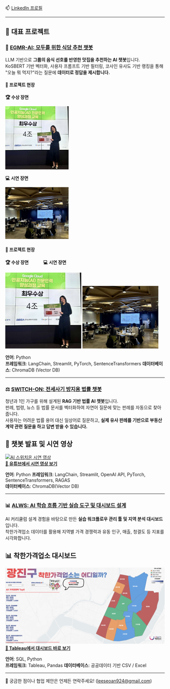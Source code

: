 📫 [LinkedIn 프로필](https://www.linkedin.com/in/leeseo/)  

---

## 🚀 대표 프로젝트

### 🥗 [EGMR-AI: 모두를 위한 식당 추천 챗봇](https://github.com/leestand/EGMR-AI)
LLM 기반으로 **그룹의 음식 선호를 반영한 맛집을 추천하는 AI 챗봇**입니다.  
KoSBERT 기반 벡터화, 사용자 프롬프트 기반 필터링, 코사인 유사도 기반 랭킹을 통해  
"오늘 뭐 먹지?"라는 질문에 **데이터로 정답을 제시합니다.**

#### 📸 프로젝트 현장

**🏆 수상 장면**

<div align="left">
  <img src="https://raw.githubusercontent.com/leestand/EGMR-AI/main/images/presentation_day_1.jpg" width="200"/>
</div>

**💻 시연 장면**

<div align="left">
  <img src="https://raw.githubusercontent.com/leestand/EGMR-AI/main/images/demo_1.jpg" width="200"/>
</div>

#### 📸 프로젝트 현장

<div align="left">

  <h4>🏆 수상 장면 &nbsp;&nbsp;&nbsp;&nbsp;&nbsp;&nbsp;&nbsp;&nbsp;&nbsp;&nbsp;&nbsp;&nbsp; 💻 시연 장면</h4>

  <img src="https://raw.githubusercontent.com/leestand/EGMR-AI/main/images/presentation_day_1.jpg" width="240"/>
  <img src="https://raw.githubusercontent.com/leestand/EGMR-AI/main/images/demo_1.jpg" width="240"/>

</div>


**언어**: Python    
**프레임워크**: LangChain, Streamlit, PyTorch, SentenceTransformers
**데이터베이스**: ChromaDB (Vector DB)  

---

### ⚖️ [SWITCH-ON: 전세사기 방지용 법률 챗봇](https://github.com/leestand/SWITCH-ON)
청년과 1인 가구를 위해 설계된 **RAG 기반 법률 AI 챗봇**입니다.  
판례, 법령, 뉴스 등 법률 문서를 벡터화하여 자연어 질문에 맞는 판례를 자동으로 찾아줍니다.  
사용자는 어려운 법률 용어 대신 일상어로 질문하고, **실제 유사 판례를 기반으로 부동산 계약 관련 질문을 하고 답변 받을 수 있습니다.**

## 🎥 챗봇 발표 및 시연 영상

[![AI 스위치온 시연 영상](https://img.youtube.com/vi/4jeZ1oXFj5Q/0.jpg)](https://youtu.be/4jeZ1oXFj5Q?feature=shared)  
**[🔗 유튜브에서 시연 영상 보기](https://youtu.be/4jeZ1oXFj5Q?feature=shared)**

**언어**: Python
**프레임워크**: LangChain, Streamlit, OpenAI API, PyTorch, SentenceTransformers, RAGAS    
**데이터베이스**: ChromaDB(Vector DB)  

---

### 📊 [ALWS: AI 학습 흐름 기반 실습 도구 및 대시보드 설계](https://github.com/leestand/ALWS)
AI 커리큘럼 설계 경험을 바탕으로 만든 **실습 워크플로우 관리 툴 및 지역 분석 대시보드**입니다.  
착한가격업소 데이터를 활용해 지역별 가격 경쟁력과 유동 인구, 매출, 청결도 등 지표를 시각화합니다.

## 📊 착한가격업소 대시보드

[![광진구 착한가격업소 Tableau 대시보드](https://raw.githubusercontent.com/leestand/ALWS/main/dashboard_sample.jpg)](https://public.tableau.com/app/profile/seungwoo.lee5575/viz/_17460765514420/1_1)
**[🔗 Tableau에서 대시보드 바로 보기](https://public.tableau.com/app/profile/seungwoo.lee5575/viz/_17460765514420/1_1)**

**언어**: SQL, Python  
**프레임워크**: Tableau, Pandas
**데이터베이스**: 공공데이터 기반 CSV / Excel  

---


👀 궁금한 점이나 협업 제안은 언제든 연락주세요! (leeseoan924@gmail.com)

